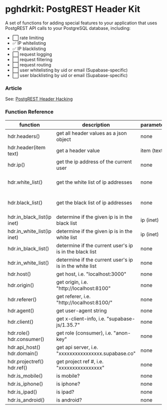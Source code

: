 # pghdrkit: PostgREST Header Kit
A set of functions for adding special features to your application that uses PostgREST API calls to your PostgreSQL database, including:

- ⬜️ rate limiting
- ✅ IP whitelisting 
- ✅ IP blacklisting
- ⬜️ request logging
- ⬜️ request filtering
- ⬜️ request routing
- ⬜️ user whitelisting by uid or email (Supabase-specific)
- ⬜️ user blacklisting by uid or email (Supabase-specific)

### Article
See: [PostgREST Header Hacking](https://github.com/burggraf/postgrest-header-hacking)

### Function Reference

| function         | description                            | parameters     | returns      |
| ---------------- | -------------------------------------- | -------------- | ------------ |
| hdr.headers()    | get all header values as a json object | none           | json object  |
| hdr.header(item text) | get a header value | item (text) | text |
| hdr.ip() | get the ip address of the current user | none | text |
| hdr.white_list() | get the white list of ip addresses | none | inet[] (array of ip addresses) |
| hdr.black_list() | get the black list of ip addresses | none | inet[] (array of ip addresses) |
| hdr.in_black_list(ip inet) | determine if the given ip is in the black list | ip (inet) | boolean |
| hdr.in_white_list(ip inet) | determine if the given ip is in the white list | ip (inet) | boolean |
| hdr.in_black_list() | determine if the current user's ip is in the black list | none | boolean |
| hdr.in_white_list() | determine if the current user's ip is in the white list | none | boolean |
| hdr.host() | get host, i.e. "localhost:3000" | none | text |
| hdr.origin() | get origin, i.e. "http://localhost:8100" | none | text |
| hdr.referer() | get referer, i.e. "http://localhost:8100/" | none | text |
| hdr.agent() | get user-agent string | none | text |
| hdr.client() | get x-client-info, i.e. "supabase-js/1.35.7" | none | text |
| hdr.role()<br>hdr.consumer() | get role (consumer), i.e. "anon-key" | none | text |
| hdr.api_host()<br>hdr.domain() | get api server, i.e. "xxxxxxxxxxxxxxxx.supabase.co" | none | text |
| hdr.projectref()<br>hdr.ref() | get project ref #, i.e. "xxxxxxxxxxxxxxxx" | none | text |
| hdr.is_mobile() | is mobile? | none | boolean |
| hdr.is_iphone() | is iphone? | none | boolean |
| hdr.is_ipad() | is ipad? | none | boolean |
| hdr.is_android() | is android? | none | boolean |


